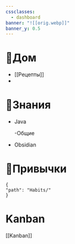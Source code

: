 ```yaml
---
cssclasses:
  - dashboard
banner: "![[orig.webp]]"
banner_y: 0.5
---
```



# 🏡Дом

- [[Рецепты]]
- 
# 📝Знания

- Java

	-Общие
	
- Obsidian

# 🎼Привычки


```habittracker 
{
"path": "Habits/" 
}
```

# Kanban
[[Kanban]]

